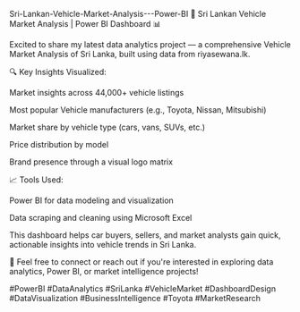 Sri-Lankan-Vehicle-Market-Analysis---Power-BI
🚗 Sri Lankan Vehicle Market Analysis | Power BI Dashboard 📊

Excited to share my latest data analytics project — a comprehensive Vehicle Market Analysis of Sri Lanka, built using data from riyasewana.lk.

🔍 Key Insights Visualized:

Market insights across 44,000+ vehicle listings

Most popular Vehicle manufacturers (e.g., Toyota, Nissan, Mitsubishi)

Market share by vehicle type (cars, vans, SUVs, etc.)

Price distribution by model

Brand presence through a visual logo matrix

📈 Tools Used:

Power BI for data modeling and visualization

Data scraping and cleaning using Microsoft Excel

This dashboard helps car buyers, sellers, and market analysts gain quick, actionable insights into vehicle trends in Sri Lanka.

🔗 Feel free to connect or reach out if you're interested in exploring data analytics, Power BI, or market intelligence projects!

#PowerBI #DataAnalytics #SriLanka #VehicleMarket #DashboardDesign #DataVisualization #BusinessIntelligence #Toyota #MarketResearch
